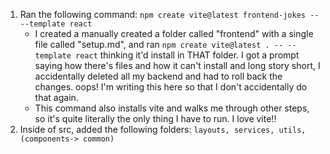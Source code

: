 1. Ran the following command: `npm create vite@latest frontend-jokes -- --template react`
    * I created a manually created a folder called "frontend" with a single file called "setup.md", and ran `npm create vite@latest . -- --template react` thinking it'd install in THAT folder. I got a prompt saying how there's files and how it can't install and long story short, I accidentally deleted all my backend and had to roll back the changes. oops! I'm writing this here so that I don't accidentally do that again. 
    * This command also installs vite and walks me through other steps, so it's quite literally the only thing I have to run. I love vite!!
2. Inside of src, added the following folders: `layouts, services, utils, (components-> common)`